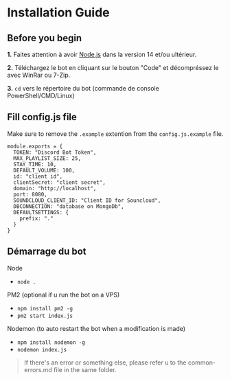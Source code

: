 # Installation Guide

## Before you begin

**1.** Faites attention à avoir [Node.js](https://nodejs.org/en/download/) dans la version 14 et/ou ultérieur.

**2.** Téléchargez le bot en cliquant sur le bouton "Code" et décompréssez le avec WinRar ou 7-Zip.

**3.** `cd` vers le répertoire du bot (commande de console PowerShell/CMD/Linux)


## Fill config.js file

Make sure to remove the `.example` extention from the `config.js.example` file.

```
module.exports = {
  TOKEN: "Discord Bot Token",
  MAX_PLAYLIST_SIZE: 25,
  STAY_TIME: 10,
  DEFAULT_VOLUME: 100,
  id: "client id",
  clientSecret: "client secret",
  domain: "http://localhost",
  port: 8080,
  SOUNDCLOUD_CLIENT_ID: "Client ID for Souncloud",
  DBCONNECTION: "database on MongoDb",
  DEFAULTSETTINGS: {
    prefix: "."
  }
}
```
 
 ## Démarrage du bot

Node
 - `node .`

PM2 (optional if u run the bot on a VPS)
 - `npm install pm2 -g`
 - `pm2 start index.js`

Nodemon (to auto restart the bot when a modification is made)
 - `npm install nodemon -g`
 - `nodemon index.js`
 
 > If there's an error or something else, please refer u to the common-errors.md file in the same folder.